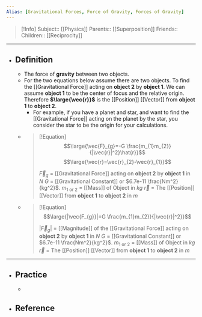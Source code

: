 ```yaml
---
Alias: [Gravitational Forces, Force of Gravity, Forces of Gravity]
---
```

> [!Info]
> Subject:: [[Physics]]
> Parents:: [[Superposition]]
> Friends:: 
> Children:: [[Reciprocity]]
---
- ## Definition
	- The force of **gravity** between two objects.
	- For the two equations below assume there are two objects. To find the [[Gravitational Force]] acting on **object 2** by **object 1**. We can assume  **object 1** to be the center of focus and the relative origin. Therefore **$\large{\vec{r}}$** is the [[Position]] [[Vector]] from **object 1** to **object 2**.
		- For example, if you have a planet and star, and want to find the [[Gravitational Force]] acting on the planet by the star, you consider the star to be the origin for your calculations.
	- > [!Equation]
	  > $$\large{\vec{F}_{g}=-G \frac{m_{1}m_{2}}{|\vec{r}|^2}\hat{r}}$$
	  > $$\large{\vec{r}=\vec{r}_{2}-\vec{r}_{1}}$$
	  > 
	  > $\vec{F}_{g}$ = [[Gravitational Force]] acting on **object 2** by **object 1** in $N$
	  > $G$ = [[Gravitational Constant]] or $6.7e-11  \frac{Nm^2}{kg^2}$.
	  > $m_{\text{1 or 2}}$ = [[Mass]] of Object in $kg$
	  > $\vec{r}$ = The [[Position]] [[Vector]] from **object 1** to **object 2** in $m$
	- > [!Equation]
	  > $$\large{|\vec{F_{g}}|=G \frac{m_{1}m_{2}}{|\vec{r}|^2}}$$
	  > 
	  > $|\vec{F}_{g}|$ = [[Magnitude]] of the [[Gravitational Force]] acting on **object 2** by **object 1** in $N$
	  > $G$ = [[Gravitational Constant]] or $6.7e-11  \frac{Nm^2}{kg^2}$.
	  > $m_{\text{1 or 2}}$ = [[Mass]] of Object in $kg$
	  > $\vec{r}$ = The [[Position]] [[Vector]] from **object 1** to **object 2** in $m$
	  
---
- ## Practice
	- 
- ## Reference